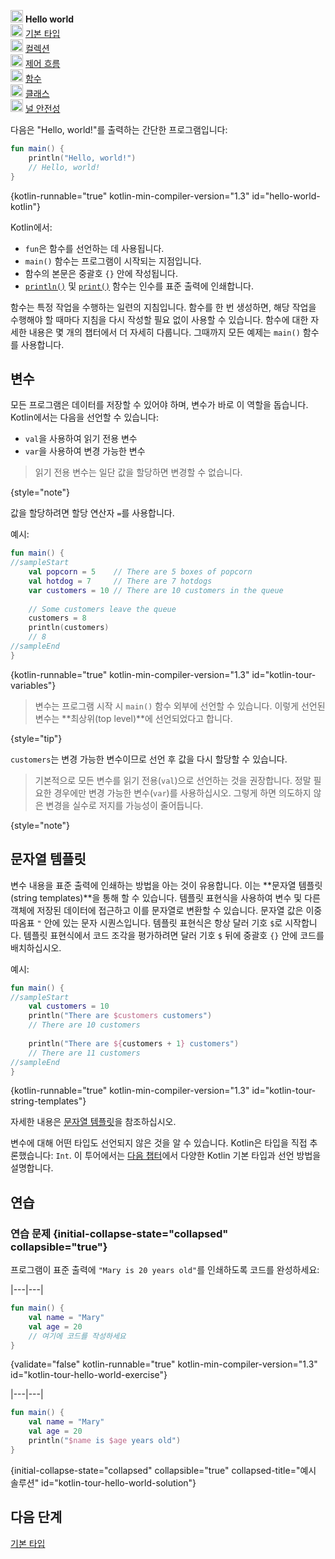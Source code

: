 [//]: # (title: Hello world)

<no-index/>

<tldr>
    <p><img src="icon-1.svg" width="20" alt="First step" /> <strong>Hello world</strong><br />
        <img src="icon-2-todo.svg" width="20" alt="Second step" /> <a href="kotlin-tour-basic-types.md">기본 타입</a><br />
        <img src="icon-3-todo.svg" width="20" alt="Third step" /> <a href="kotlin-tour-collections.md">컬렉션</a><br />
        <img src="icon-4-todo.svg" width="20" alt="Fourth step" /> <a href="kotlin-tour-control-flow.md">제어 흐름</a><br />
        <img src="icon-5-todo.svg" width="20" alt="Fifth step" /> <a href="kotlin-tour-functions.md">함수</a><br />
        <img src="icon-6-todo.svg" width="20" alt="Sixth step" /> <a href="kotlin-tour-classes.md">클래스</a><br />
        <img src="icon-7-todo.svg" width="20" alt="Final step" /> <a href="kotlin-tour-null-safety.md">널 안전성</a></p>
</tldr>

다음은 "Hello, world!"를 출력하는 간단한 프로그램입니다:

```kotlin
fun main() {
    println("Hello, world!")
    // Hello, world!
}
```
{kotlin-runnable="true" kotlin-min-compiler-version="1.3" id="hello-world-kotlin"}

Kotlin에서:

*   `fun`은 함수를 선언하는 데 사용됩니다.
*   `main()` 함수는 프로그램이 시작되는 지점입니다.
*   함수의 본문은 중괄호 `{}` 안에 작성됩니다.
*   [`println()`](https://kotlinlang.org/api/latest/jvm/stdlib/kotlin.io/println.html) 및 [`print()`](https://kotlinlang.org/api/latest/jvm/stdlib/kotlin.io/print.html) 함수는 인수를 표준 출력에 인쇄합니다.

함수는 특정 작업을 수행하는 일련의 지침입니다. 함수를 한 번 생성하면, 해당 작업을 수행해야 할 때마다 지침을 다시 작성할 필요 없이 사용할 수 있습니다. 함수에 대한 자세한 내용은 몇 개의 챕터에서 더 자세히 다룹니다. 그때까지 모든 예제는 `main()` 함수를 사용합니다.

## 변수

모든 프로그램은 데이터를 저장할 수 있어야 하며, 변수가 바로 이 역할을 돕습니다. Kotlin에서는 다음을 선언할 수 있습니다:

*   `val`을 사용하여 읽기 전용 변수
*   `var`을 사용하여 변경 가능한 변수

> 읽기 전용 변수는 일단 값을 할당하면 변경할 수 없습니다.
>
{style="note"}

값을 할당하려면 할당 연산자 `=`를 사용합니다.

예시:

```kotlin
fun main() { 
//sampleStart
    val popcorn = 5    // There are 5 boxes of popcorn
    val hotdog = 7     // There are 7 hotdogs
    var customers = 10 // There are 10 customers in the queue
    
    // Some customers leave the queue
    customers = 8
    println(customers)
    // 8
//sampleEnd
}
```
{kotlin-runnable="true" kotlin-min-compiler-version="1.3" id="kotlin-tour-variables"}

> 변수는 프로그램 시작 시 `main()` 함수 외부에 선언할 수 있습니다. 이렇게 선언된 변수는 **최상위(top level)**에 선언되었다고 합니다.
> 
{style="tip"}

`customers`는 변경 가능한 변수이므로 선언 후 값을 다시 할당할 수 있습니다.

> 기본적으로 모든 변수를 읽기 전용(`val`)으로 선언하는 것을 권장합니다. 정말 필요한 경우에만 변경 가능한 변수(`var`)를 사용하십시오. 그렇게 하면 의도하지 않은 변경을 실수로 저지를 가능성이 줄어듭니다.
> 
{style="note"}

## 문자열 템플릿

변수 내용을 표준 출력에 인쇄하는 방법을 아는 것이 유용합니다. 이는 **문자열 템플릿(string templates)**을 통해 할 수 있습니다. 템플릿 표현식을 사용하여 변수 및 다른 객체에 저장된 데이터에 접근하고 이를 문자열로 변환할 수 있습니다. 문자열 값은 이중 따옴표 `"` 안에 있는 문자 시퀀스입니다. 템플릿 표현식은 항상 달러 기호 `$`로 시작합니다. 템플릿 표현식에서 코드 조각을 평가하려면 달러 기호 `$` 뒤에 중괄호 `{}` 안에 코드를 배치하십시오.

예시:

```kotlin
fun main() { 
//sampleStart
    val customers = 10
    println("There are $customers customers")
    // There are 10 customers
    
    println("There are ${customers + 1} customers")
    // There are 11 customers
//sampleEnd
}
```
{kotlin-runnable="true" kotlin-min-compiler-version="1.3" id="kotlin-tour-string-templates"}

자세한 내용은 [문자열 템플릿](strings.md#string-templates)을 참조하십시오.

변수에 대해 어떤 타입도 선언되지 않은 것을 알 수 있습니다. Kotlin은 타입을 직접 추론했습니다: `Int`. 이 투어에서는 [다음 챕터](kotlin-tour-basic-types.md)에서 다양한 Kotlin 기본 타입과 선언 방법을 설명합니다.

## 연습

### 연습 문제 {initial-collapse-state="collapsed" collapsible="true"}

프로그램이 표준 출력에 `"Mary is 20 years old"`를 인쇄하도록 코드를 완성하세요:

|---|---|
```kotlin
fun main() {
    val name = "Mary"
    val age = 20
    // 여기에 코드를 작성하세요
}
```
{validate="false" kotlin-runnable="true" kotlin-min-compiler-version="1.3" id="kotlin-tour-hello-world-exercise"}

|---|---|
```kotlin
fun main() {
    val name = "Mary"
    val age = 20
    println("$name is $age years old")
}
```
{initial-collapse-state="collapsed" collapsible="true" collapsed-title="예시 솔루션" id="kotlin-tour-hello-world-solution"}

## 다음 단계

[기본 타입](kotlin-tour-basic-types.md)